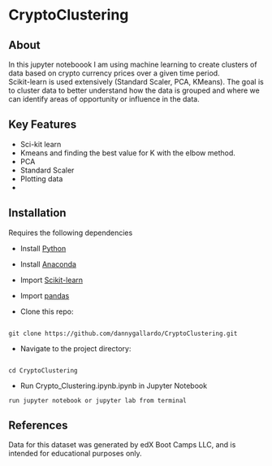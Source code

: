 # CryptoClustering


## About

In this jupyter noteboook I am using machine learning to create clusters of data based on crypto currency prices over a given time period.  
Scikit-learn is used extensively (Standard Scaler, PCA, KMeans).  The goal is to cluster data to better understand how the data is grouped and
where we can identify areas of opportunity or influence in the data.


## Key Features
- Sci-kit learn
- Kmeans and finding the best value for K with the elbow method.
- PCA
- Standard Scaler
- Plotting data
- 


## Installation
Requires the following dependencies
- Install [Python](https://www.python.org/)
- Install [Anaconda](https://www.anaconda.com/download )
- Import [Scikit-learn](https://scikit-learn.org/stable/index.html)
- Import [pandas](https://pandas.pydata.org/)

- Clone this repo:  
```

git clone https://github.com/dannygallardo/CryptoClustering.git

```
- Navigate to the project directory:  
```

cd CryptoClustering

```
- Run Crypto_Clustering.ipynb.ipynb in Jupyter Notebook
```
run jupyter notebook or jupyter lab from terminal

```

## References
Data for this dataset was generated by edX Boot Camps LLC, and is intended for educational purposes only.






